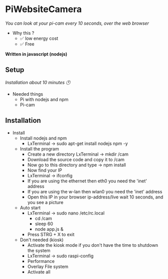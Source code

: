 # PiWebsiteCamera

*You can look at your pi-cam every 10 seconds, over the web browser*

* Why this ?
    * ✅ low energy cost
    * ✅ Free

__Written in javascript (nodejs)__

## Setup

*Installation about 10 minutes 🕐*

* Needed things
    * Pi with nodejs and npm
    * Pi-cam

## Installation

* Install
    * Install nodejs and npm
        * LxTerminal -> sudo apt-get install nodejs npm -y 
    * Install the program
        * Create a new directory LxTerminal -> mkdir /cam
        * Download the source code and copy it to /cam
        * Now go to this directory and type -> npm install
        * Now find your IP
        * LxTerminal -> ifconfig 
        * If you are using the ethernet then eth0 you need the 'inet' address
        * If you are using the w-lan then wlan0 you need the 'inet' address
        * Open this IP in your browser ip-address/live wait 10 seconds, and you see a picture
    * Auto start
        * LxTerminal -> sudo nano /etc/rc.local
            * cd /cam
            * sleep 60
            * node app.js &
        * Press STRG + X to exit
    * Don't needed (kiosk) 
        * Activate the kiosk mode if you don't have the time to shutdown the system
        * LxTerminal -> sudo raspi-config
        * Performance 
        * Overlay File system
        * Activate all

